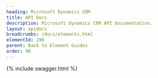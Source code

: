 ```yaml
---
heading: Microsoft Dynamics CRM
title: API Docs
description: Microsoft Dynamics CRM API Documentation.
layout: apidocs
breadcrumbs: /docs/elements.html
elementId: 190
parent: Back to Element Guides
order: 90
---
```


{% include swagger.html %}
